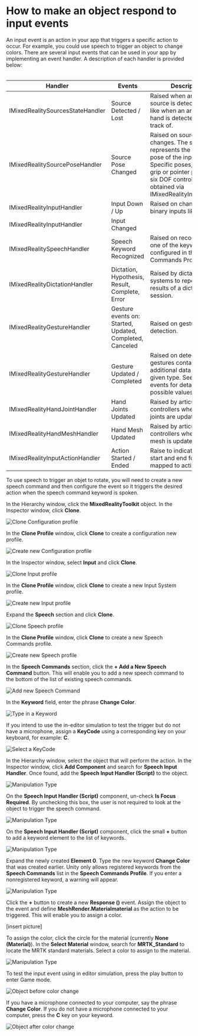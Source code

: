 # How to make an object respond to input events

An input event is an action in your app that triggers a specific action to occur. For example, you could use speech to trigger an object to change colors. There are several input events that can be used in your app by implementing an event handler. A description of each handler is provided below: <br><br>

|Handler  |Events  |Description  |
|---------|---------|---------|
|IMixedRealitySourcesStateHandler     |    Source Detected / Lost     |   Raised when an input source is detected/lost, like when an articulated hand is detected or lost track of.     |
|IMixedRealitySourcePoseHandler     |     Source Pose Changed    |    Raised on source pose changes. The source pose represents the general pose of the input source. Specific poses, like the grip or pointer pose in a six DOF controller, can be obtained via IMixedRealityInputHandler<MixedRealityPose>.     |
|IMixedRealityInputHandler     |    Input Down / Up     |    Raised on changes to binary inputs like buttons.     |
|IMixedRealityInputHandler<T>     |     Input Changed    |         |
|IMixedRealitySpeechHandler    |    Speech Keyword Recognized     |    Raised on recognition of one of the keywords configured in the Speech Commands Profile.     |
|IMixedRealityDictationHandler     |    Dictation, Hypothesis, Result, Complete, Error     |    Raised by dictation systems to report the results of a dictation session.     |
|IMixedRealityGestureHandler    |    Gesture events on: Started, Updated, Completed, Canceled     |    Raised on gesture detection.     |
|IMixedRealityGestureHandler<T>     |   Gesture Updated / Completed      |     Raised on detection of gestures containing additional data of the given type. See gesture events for details on possible values for T.    |
|IMixedRealityHandJointHandler    |    Hand Joints Updated     |   Raised by articulated hand controllers when hand joints are updated.      |
|IMixedRealityHandMeshHandler     |     Hand Mesh Updated    |    Raised by articulated hand controllers when a hand mesh is updated.     |
|IMixedRealityInputActionHandler     |     Action Started / Ended    |   Raise to indicate action start and end for inputs mapped to actions.      |

To use speech to trigger an objet to rotate, you will need to create a new speech command and then configure the event so it triggers the desired action when the speech command keyword is spoken.

In the Hierarchy window, click the **MixedRealityToolkit** object. In the Inspector window, click **Clone**.

![Clone Configuration profile](../../../.gitbook/assets/how-to-make-an-object-respond-to-input-events/clone_configuration_profile.PNG)

In the **Clone Profile** window, click **Clone** to create a configuration new profile.

![Create new Configuration profile](../../../.gitbook/assets/how-to-make-an-object-respond-to-input-events/create_new_config_profile.PNG)

In the Inspector window, select **Input** and click **Clone**.

![Clone Input profile](../../../.gitbook/assets/how-to-make-an-object-respond-to-input-events/clone_input_profile.PNG)

In the **Clone Profile** window, click **Clone** to create a new Input System profile.

![Create new Input profile](../../../.gitbook/assets/how-to-make-an-object-respond-to-input-events/create_new_input_profile.PNG)

Expand the **Speech** section and click **Clone**.

![Clone Speech profile](../../../.gitbook/assets/how-to-make-an-object-respond-to-input-events/clone_speech_profile.PNG)

In the **Clone Profile** window, click **Clone** to create a new Speech Commands profile.

![Create new Speech profile](../../../.gitbook/assets/how-to-make-an-object-respond-to-input-events/create_new_speech_profile.PNG)

In the **Speech Commands** section, click the **+ Add a New Speech Command** button. This will enable you to add a new speech command to the bottom of the list of existing speech commands.

![Add new Speech Command](../../../.gitbook/assets/how-to-make-an-object-respond-to-input-events/add_new_speech_command.PNG)

In the **Keyword** field, enter the phrase **Change Color**.

![Type in a Keyword](../../../.gitbook/assets/how-to-make-an-object-respond-to-input-events/keyword.PNG)

If you intend to use the in-editor simulation to test the trigger but do not have a microphone, assign a **KeyCode** using a corresponding key on your keyboard, for example: **C**.

![Select a KeyCode](../../../.gitbook/assets/how-to-make-an-object-respond-to-input-events/keycode.PNG)

In the Hierarchy window, select the object that will perform the action. In the Inspector window, click **Add Component** and search for **Speech Input Handler**. Once found, add the **Speech Input Handler (Script)** to the object.

![Manipulation Type](../../../.gitbook/assets/how-to-make-an-object-respond-to-input-events/add_component.PNG)

On the **Speech Input Handler (Script)** component, un-check **Is Focus Required**. By unchecking this box, the user is not required to look at the object to trigger the speech command.

![Manipulation Type](../../../.gitbook/assets/how-to-make-an-object-respond-to-input-events/is_focus_required.PNG)

On the **Speech Input Handler (Script)** component, click the small **+** button to add a keyword element to the list of keywords.

![Manipulation Type](../../../.gitbook/assets/how-to-make-an-object-respond-to-input-events/add_keyword.PNG)

Expand the newly created **Element 0**. Type the new keyword **Change Color** that was created earlier. Unity only allows registered keywords from the **Speech Commands** list in the **Speech Commands Profile**. If you enter a nonregistered keyword, a warning will appear.

![Manipulation Type](../../../.gitbook/assets/how-to-make-an-object-respond-to-input-events/type_keyword.PNG)

Click the **+** button to create a new **Response ()** event. Assign the object to the event and define **MeshRender.Materialmaterial** as the action to be triggered. This will enable you to assign a color.

[insert picture]

To assign the color, click the circle for the material (currently **None (Material)**). In the **Select Material** window, search for **MRTK_Standard** to locate the MRTK standard materials. Select a color to assign to the material.

![Manipulation Type](../../../.gitbook/assets/how-to-make-an-object-respond-to-input-events/search_mrtk_standard.PNG)

To test the input event using in editor simulation, press the play button to enter Game mode. 

![Object before color change](../../../.gitbook/assets/how-to-make-an-object-respond-to-input-events/before_color_change.PNG)

If you have a microphone connected to your computer, say the phrase **Change Color**. If you do not have a microphone connected to your computer, press the **C** key on your keyword.

![Object after color change](../../../.gitbook/assets/how-to-make-an-object-respond-to-input-events/color_change.PNG)